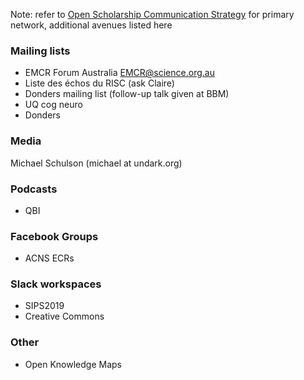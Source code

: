 Note: refer to [Open Scholarship Communication Strategy](https://github.com/Open-Scholarship-Strategy/site/edit/master/Communication_Strategy.md) for primary network, additional avenues listed here

### Mailing lists
* EMCR Forum Australia EMCR@science.org.au
* Liste des échos du RISC (ask Claire)
* Donders mailing list (follow-up talk given at BBM)
* UQ cog neuro
* Donders 

### Media
Michael Schulson (michael at undark.org)

### Podcasts
* QBI

### Facebook Groups
* ACNS ECRs

### Slack workspaces
* SIPS2019 
* Creative Commons 

### Other
* Open Knowledge Maps 
